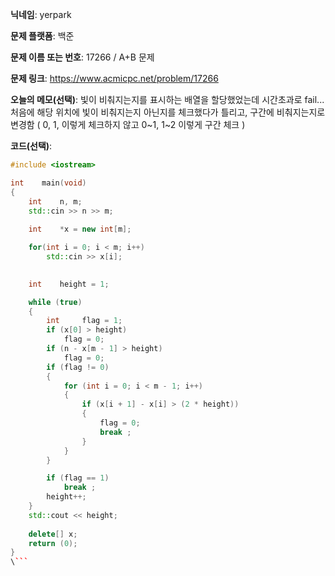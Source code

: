 **닉네임**: yerpark

**문제 플랫폼**: 백준

**문제 이름 또는 번호**: 17266 / A+B 문제

**문제 링크**: https://www.acmicpc.net/problem/17266

**오늘의 메모(선택)**: 빛이 비춰지는지를 표시하는 배열을 할당했었는데 시간초과로 fail...
처음에 해당 위치에 빛이 비춰지는지 아닌지를 체크했다가 틀리고, 
구간에 비춰지는지로 변경함 ( 0, 1, 이렇게 체크하지 않고 0~1, 1~2 이렇게 구간 체크 ) 

**코드(선택)**:

```c++
#include <iostream>

int    main(void)
{
    int    n, m;
    std::cin >> n >> m;
    
    int    *x = new int[m];

    for(int i = 0; i < m; i++)
        std::cin >> x[i];

    
    int    height = 1;

    while (true)
    {
        int     flag = 1;
        if (x[0] > height)
            flag = 0;
        if (n - x[m - 1] > height)
            flag = 0;
        if (flag != 0)
        {
            for (int i = 0; i < m - 1; i++)
            {
                if (x[i + 1] - x[i] > (2 * height))
                {
                    flag = 0;
                    break ;
                }
            }    
        }

        if (flag == 1)
            break ;
        height++;
    }
    std::cout << height;
    
    delete[] x;
    return (0);
}
\```
